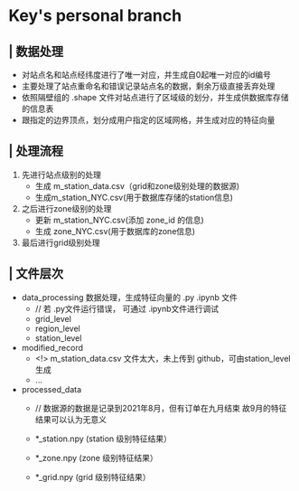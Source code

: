# **Key's personal branch**

## | 数据处理

* 对站点名和站点经纬度进行了唯一对应，并生成自0起唯一对应的id编号
* 主要处理了站点重命名和错误记录站点名的数据，剩余万级直接丢弃处理
* 依照隔壁组的 .shape 文件对站点进行了区域级的划分，并生成供数据库存储的信息表
* 跟指定的边界顶点，划分成用户指定的区域网格，并生成对应的特征向量

## | 处理流程
 1. 先进行站点级别的处理
    * 生成 m_station_data.csv（grid和zone级别处理的数据源)
    * 生成m_station_NYC.csv(用于数据库存储的station信息)
 2. 之后进行zone级别的处理 
    * 更新 m_station_NYC.csv(添加 zone_id 的信息)
    * 生成 zone_NYC.csv(用于数据库的zone信息)
 3. 最后进行grid级别处理

 ## | 文件层次
  * data_processing 数据处理，生成特征向量的 .py .ipynb 文件
    * // 若 .py文件运行错误， 可通过 .ipynb文件进行调试
    * grid_level
    * region_level
    * station_level
  * modified_record
    * <!> m_station_data.csv 文件太大，未上传到 github，可由station_level生成
    * ...
  * processed_data
    * // 数据源的数据是记录到2021年8月，但有订单在九月结束
    故9月的特征结果可以认为无意义

    * *_station.npy (station 级别特征结果）
    * *_zone.npy    (zone 级别特征结果）
    * *_grid.npy    (grid 级别特征结果）
